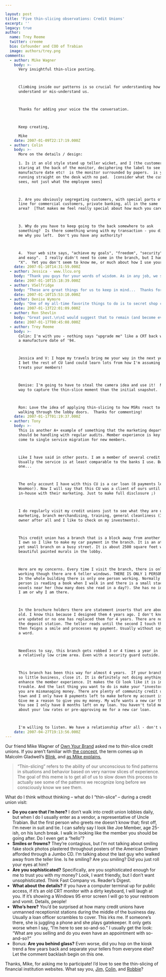 ```yaml
---

layout: post
title: 'Five thin-slicing observations: Credit Unions'
excerpt: ''
legacy: true
author:
  name: Trey Reeme
  twitter: creeme
  bio: Cofounder and COO of Trabian
  image: authors/trey.png
comments:
  - author: Mike Wagner
    body: >-
      Very insightful thin-slice posting.



      Climbing inside our patterns is so crucial for understanding how others
      understand or mis-understand us.



      Thanks for adding your voice the the conversation.



      Keep creating,

      Mike
    date: 2007-01-09T22:17:19.000Z
  - author: Colin
    body: >-
      More on the details / design:

      1. Is it an old style stand up teller wicket, and I (the customer) am
      staring at the back of the monitor, deciphering the label to see make,
      manufacture date etc!  is the monitor surrounded by papers.  is your mouse
      running straight on the desk with no pad.  [consider what the customer
      sees, not just what the employee sees]



      2. Are you obviously segregating customers, with special parts of the same
      line for commercial customers, private banking, all in the same
      area?  [That makes me feel really special about how much you care]



      3. Why do you have to keep going to the back somewhere to ask
      something?  Is there something wrong with my transaction - you didn't tell
      me why you left.  Don't you have any authority?



      4.  Your web site says, "achieve my goals", "freedom", "security", "fast
      and easy".  I really didn't need to come in the branch, but I had to to do
      "X".  Yet you don't seem to know me, or much about how I use your Bank?
    date: 2007-01-10T14:31:59.000Z
  - author: Jessica - www.llcu.org
    body: "Thank you guys for your words of wisdom. As in any job, we sometimes fall into a routine and don't stop to evaluate our performance. Thank you for giving me things to stop and look at so that I make sure to provide the best in member service for our members. It's a great way to start the year. :)"
    date: 2007-01-10T15:18:39.000Z
  - author: VSelfridge
    body: "These are great things for us to keep in mind...  Thanks for the fresh eyes! \r\n\r\nKeep 'em coming! "
    date: 2007-01-10T15:53:10.000Z
  - author: Denise Wymore
    body: "One of my all-time favorite things to do is to secret shop credit unions. People don't hire me - I just do it. And if they care I'll let them know what I experienced. I often take my digital camera with me and \"snap\" a photo of my first impression. Pictures don't lie - and they pick up all those pesky details like scotch taped signs on teller row and badly stained chairs in the waiting area and disgruntled greeters with wet hair and Big Gulp cups.\r\n\r\nWe are in the business of managing moments of truth. Our product is SERVICE and it's manufactured WITH the member present. You'll never get a second chance at a first impression.\r\n\r\nWe manage the hell out of the bottom line - we measure everything about our widget (loan) but who's responsibility is it to manage the member experience? \r\n\r\nThat's why it generally sucks. No one owns it.\r\n\r\nGood stuff guys...d"
    date: 2007-01-13T22:01:09.000Z
  - author: Ron Shevlin
    body: "Great post.\n\nI would suggest that to remain (and become even more) competitive, that CUs need to develop the ability to \"thin-slice\" their members and propsective members. \n\nWhen someone walks in the door...can the CU rep quickly assess: 1) if they're happy or sad?  2) sophisticated (based on the questions they ask, not by how they look)?  3) why they're there? etc.\n\nI've been calling this a \"sense-and-respond\" marketing capability, but thin-slicing is a much cooler term."
    date: 2007-01-17T00:45:08.000Z
  - author: Trey Reeme
    body: >-
      Colin: I'm with you - nothing says "upgrade me" like a CRT back with
      a manufacture date of '94.



      Jessica and V: I hope my travels bring me your way in the next year, as
      I bet the rest of CU land could learn lots from how I'm assuming your staff
      treats your members!



      Denise: I'm going to have to steal the camera idea and use it!  No better
      way to capture the thin-slice moment than the initial snapshot.



      Ron: Love the idea of applying thin-slicing to how MSRs react to members
      walking through the lobby doors.  Thanks for commenting!
    date: 2007-01-17T01:19:37.000Z
  - author: Tony
    body: >-
      This is another A+ example of something that the marketing department
      should be handling with regular audits. Member experience is key when it
      come to single service migration for new members.



      Like I have said in other posts. I am a member of several credit unions.
      Usually the service is at least comparable to the banks I use. But there is
      one...



      The only account I have with this CU is a car loan (8 payments left
      WooHoo!). Now I will say that this CU was a client of ours until they went
      in-house with their marketing. Just to make full disclosure ;)



      I do regularly visit my credit unions just to see what they are up to,
      marketing, branch merchandising, training, general cleanliness (I am an
      owner after all and I like to check on my investments).



      This credit union has a branch that is a block away from another business
      I own so I like to make my car payment in the branch. It is an attractive
      yet small branch on a busy street. It is about 2500 square feet with
      beautiful painted murals in the lobby.



      Here are my concerns. Every time I visit the branch, there is only 1 person
      working though there are 6 teller windows. THERE IS ONLY 1 PERSON WORKING!
      In the whole building there is only one person working. Normally that
      person is reading a book when I walk in and there is a small stack of
      novels near her (how many does she read in a day?). She has no idea of who
      I am or why I am there.



      In the brochure holders there are statement inserts that are about 4 years
      old. I know this because I designed them 4 years ago. I don't know if they
      are updated or no one has replaced them for 4 years. There are no pens at
      the deposit station. The teller reads until the second I touch the counter
      then feigns a smile and processes my payment. Usually without saying
      a word.



      Needless to say, this branch gets robbed 3 or 4 times a year in
      a relatively low crime area. Even with a security guard outside.



      This branch has been this way for almost 4 years.  If your branch is doing
      so little business, close it. It is definitely not doing anything to
      enhance the member experience. It makes the CU look like it is in financial
      trouble. And the last thing you want to do is make your "investors" think
      you are mismanaging money. There are plenty of community credit unions in
      town and I only have 8 payments left to make before my account is closed.
      Give me a reason to give you my money. My wife wants a new car this year.
      You see I only have 8 months left on my loan. You haven't told me anything
      about your low rates or pre-approving me for a new car loan.



      I'm willing to listen. We have a relationship after all - don't we?
    date: 2007-04-27T19:13:56.000Z
---
```


<p>Our friend Mike Wagner of <a href="http://www.ownyourbrand.com">Own Your Brand</a> asked me to thin-slice credit unions.  If you aren&#8217;t familiar with <a href="http://www.viralculture.com/pubs/speedthinking.htm">the concept</a>, the term comes up in Malcolm Gladwell&#8217;s <a href="http://www.amazon.com/Blink-Power-Thinking-Without/dp/0316172324/sr=8-1/qid=1168383468/ref=pd_bbs_1/105-6878045-0283648?ie=UTF8&#38;s=books">Blink</a>, and <a href="http://www.ownyourbrand.com/2007/01/03/%e2%80%9cthin-slice%e2%80%9d-your-brand/">as Mike explains</a>,</p>
<blockquote>
<p>&#8220;Thin-slicing&#8221; refers to the ability of our unconscious to find patterns in situations and behavior based on very narrow slices of experience. The goal of this meme is to get all of us to slow down this process to actually see some of the patterns we recognize long before we consciously know we see them.</p>
</blockquote>
<p>What do I think without thinking &#8211; what do I &#8220;thin-slice&#8221; &#8211; during a credit union visit:</p>
<ul>
<li><strong>Do you care that I&#8217;m here?</strong>  I don&#8217;t walk into credit union lobbies daily, but when I do I usually enter as a vendor, a representative of Uncle Trabian.  But the first person who greets me doesn&#8217;t know that; first off, I&#8217;m never in suit and tie.  I can safely say I look like Joe Member, age 25-ish, on his lunch break.  I walk in looking like the member you should be going after.  Do I even get a &#8220;hello&#8221;?</li>
<li><strong>Smiles or frowns?</strong>  They&#8217;re contagious, but I&#8217;m not talking about smiling fake stock photos plastered throughout posters of the American Dream afforded through a Jumbo CD.  I&#8217;m talking about the last guy who walked away from the teller line.  Is he smiling?  Are you smiling?  Did you just roll your eyes at him?</li>
<li><strong>Are you sophisticated?</strong>  Specifically, are you sophisticated enough for me to trust you with my money?  Look, I want friendly, but I don&#8217;t want unsophisticated.  Think Fast Company vs. Reader&#8217;s Digest.</li>
<li><strong>What about the details?</strong>  If you have a computer terminal up for public access, if it&#8217;s an old <span class="caps">CRT</span> monitor with a dirty keyboard, I will laugh at you.  If it&#8217;s showing a Windows 95 error screen I will go to your restroom and vomit.  Details, people!</li>
<li><strong>Who&#8217;s here?</strong>  You&#8217;d be surprised at how many credit unions have unmanned receptionist stations during the middle of the business day.  Usually a loan officer scrambles to cover.  This irks me.  If someone&#8217;s there, she is juggling a phone and she plays gatekeeper.  It only gets worse when I say, &#8220;I&#8217;m here to see so-and-so.&#8221; I usually get the look: &#8220;What are you selling and do you even have an appointment with so-and-so?&#8221; </li>
<li>Bonus: <strong>Are you behind glass?</strong>  Even worse, did you hop on the kiosk trend a few years back and separate your tellers from everyone else?  Let the comment backlash begin on this one.</li>
</ul>
<p>Thanks, Mike, for asking me to participate!  I&#8217;d love to see the thin-slicing of financial institution websites.  What say you, <a href="http://obr.typepad.com">Jim,</a> <a href="http://bankwatch.wordpress.com">Colin,</a> and <a href="http://cuemployee.blogspot.com">Robbie</a>?</p>